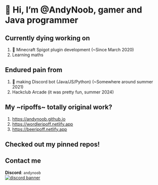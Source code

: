 # 👋 Hi, I’m @AndyNoob, gamer and Java programmer

## Currently dying working on
1. 🔌 Minecraft Spigot plugin development (~Since March 2020)
2. Learning maths

## Endured pain from
1. 🤖 making Discord bot (Java/JS/Python) (~Somewhere around summer 2021)
2. Hackclub Arcade (it was pretty fun, summer 2024)

## My ~ripoffs~ totally original work?
1. https://andynoob.github.io
2. https://wordleripoff.netlify.app
3. https://beeripoff.netlify.app

## Checked out my pinned repos!

## Contact me
**Discord**: `andynoob`<br>
[![discord banner](https://discordapp.com/api/guilds/1184300001405440030/widget.png?style=banner2)](https://discord.gg/hmqspPuhHd)
